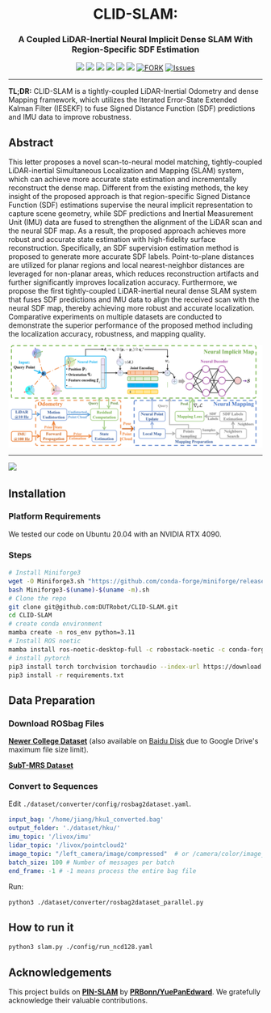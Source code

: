 # <div align = "center">CLID-SLAM:</div>
### <div align = "center">A Coupled LiDAR-Inertial Neural Implicit Dense SLAM With Region-Specific SDF Estimation</div>

<div align="center">
  <a href="https://github.com/DUTRobot/CLID-SLAM/releases"><img src="https://img.shields.io/github/v/release/DUTRobot/CLID-SLAM?label=version" /></a>
  <a href="https://ieeexplore.ieee.org/abstract/document/10884955"><img src="https://img.shields.io/badge/Paper-IEEE RAL-004088.svg" /></a>
  <a href="https://github.com/DUTRobot/CLID-SLAM"><img src="https://img.shields.io/badge/python-3670A0?logo=python&logoColor=ffdd54" /></a>
  <a href="https://github.com/DUTRobot/CLID-SLAM"><img src="https://img.shields.io/badge/Linux-FCC624?logo=linux&logoColor=black" /></a>
  <a href="https://github.com/DUTRobot/CLID-SLAM/blob/main/LICENSE"><img src="https://img.shields.io/badge/License-MIT-blue.svg" /></a>
  <a href="https://github.com/DUTRobot/CLID-SLAM/stargazers"><img src="https://img.shields.io/github/stars/DUTRobot/CLID-SLAM.svg" /></a>
  <a href="https://github.com/DUTRobot/CLID-SLAM/network/members"><img alt="FORK" src="https://img.shields.io/github/forks/DUTRobot/CLID-SLAM?color=FF8000" /></a>
  <a href="https://github.com/DUTRobot/CLID-SLAM/issues"><img alt="Issues" src="https://img.shields.io/github/issues/DUTRobot/CLID-SLAM?color=0088ff"/></a>
</div>

---

**TL;DR:** CLID-SLAM is a tightly-coupled LiDAR-Inertial Odometry and dense Mapping framework, which utilizes the Iterated Error-State Extended Kalman Filter (IESEKF) to fuse Signed Distance Function (SDF) predictions and IMU data to improve robustness.

## Abstract
This letter proposes a novel scan-to-neural model matching, tightly-coupled LiDAR-inertial Simultaneous Localization and Mapping (SLAM) system, which can achieve more accurate state estimation and incrementally reconstruct the dense map. Different from the existing methods, the key insight of the proposed approach is that region-specific Signed Distance Function (SDF) estimations supervise the neural implicit representation to capture scene geometry, while SDF predictions and Inertial Measurement Unit (IMU) data are fused to strengthen the alignment of the LiDAR scan and the neural SDF map. As a result, the proposed approach achieves more robust and accurate state estimation with high-fidelity surface reconstruction. Specifically, an SDF supervision estimation method is proposed to generate more accurate SDF labels. Point-to-plane distances are utilized for planar regions and local nearest-neighbor distances are leveraged for non-planar areas, which reduces reconstruction artifacts and further significantly improves localization accuracy. Furthermore, we propose the first tightly-coupled LiDAR-inertial neural dense SLAM system that fuses SDF predictions and IMU data to align the received scan with the neural SDF map, thereby achieving more robust and accurate localization. Comparative experiments on multiple datasets are conducted to demonstrate the superior performance of the proposed method including the localization accuracy, robustness, and mapping quality.


<div style="background-color:white; display:inline-block;">
  <img src="./assets/pipeline.png" />
</div>

---

<div style="background-color:white; display:inline-block;">
  <img src="./assets/Mapping_result.png" />
</div>

## Installation

### Platform Requirements
We tested our code on Ubuntu 20.04 with an NVIDIA RTX 4090.

### Steps

```bash
# Install Miniforge3
wget -O Miniforge3.sh "https://github.com/conda-forge/miniforge/releases/latest/download/Miniforge3-$(uname)-$(uname -m).sh"
bash Miniforge3-$(uname)-$(uname -m).sh
# Clone the repo
git clone git@github.com:DUTRobot/CLID-SLAM.git
cd CLID-SLAM
# create conda environment
mamba create -n ros_env python=3.11
# Install ROS noetic
mamba install ros-noetic-desktop-full -c robostack-noetic -c conda-forge
# install pytorch
pip3 install torch torchvision torchaudio --index-url https://download.pytorch.org/whl/cu128
pip3 install -r requirements.txt
```

## Data Preparation

### Download ROSbag Files
[**Newer College Dataset**](https://ori-drs.github.io/newer-college-dataset/) 
(also available on [Baidu Disk](https://pan.baidu.com/s/1yR92s4UGcphmGIqjo8pPCw?pwd=rrdf) due to Google Drive's maximum file size limit).

[**SubT-MRS Dataset**](https://superodometry.com/iccv23_challenge_LiI)

### Convert to Sequences
Edit `./dataset/converter/config/rosbag2dataset.yaml`.

  ```yaml
  input_bag: '/home/jiang/hku1_converted.bag'
  output_folder: './dataset/hku/'
  imu_topic: '/livox/imu'
  lidar_topic: '/livox/pointcloud2'
  image_topic: "/left_camera/image/compressed"  # or /camera/color/image_raw
  batch_size: 100 # Number of messages per batch
  end_frame: -1 # -1 means process the entire bag file
  ```

Run: 
  ```bash
  python3 ./dataset/converter/rosbag2dataset_parallel.py
  ```

## How to run it
```bash
python3 slam.py ./config/run_ncd128.yaml
```
## Acknowledgements

This project builds on [**PIN-SLAM**](https://github.com/PRBonn/PIN_SLAM) by [**PRBonn/YuePanEdward**](https://github.com/YuePanEdward). We gratefully acknowledge their valuable contributions.
